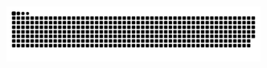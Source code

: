 <picture>
  <source media="(prefers-color-scheme: dark)" srcset="https://raw.githubusercontent.com/BobH233/BobH233/output/github-contribution-grid-snake-dark.svg">
  <source media="(prefers-color-scheme: light)" srcset="https://raw.githubusercontent.com/BobH233/BobH233/output/github-contribution-grid-snake.svg">
  <img alt="github contribution grid snake animation" src="https://raw.githubusercontent.com/BobH233/BobH233/output/github-contribution-grid-snake.svg">
</picture>